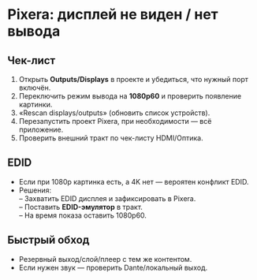 # Pixera: дисплей не виден / нет вывода

## Чек-лист
1) Открыть **Outputs/Displays** в проекте и убедиться, что нужный порт включён.  
2) Переключить режим вывода на **1080p60** и проверить появление картинки.  
3) «Rescan displays/outputs» (обновить список устройств).  
4) Перезапустить проект Pixera, при необходимости — всё приложение.  
5) Проверить внешний тракт по чек-листу HDMI/Оптика.

## EDID
- Если при 1080p картинка есть, а 4K нет — вероятен конфликт EDID.  
- Решения:  
  – Захватить EDID дисплея и зафиксировать в Pixera.  
  – Поставить **EDID-эмулятор** в тракт.  
  – На время показа оставить 1080p60.

## Быстрый обход
- Резервный выход/слой/плеер с тем же контентом.  
- Если нужен звук — проверить Dante/локальный выход.
